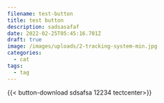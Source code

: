 ```yaml
---
filename: test-button
title: test button
description: sadsasafaf
date: 2022-02-25T05:45:16.701Z
draft: true
image: /images/uploads/2-tracking-system-min.jpg
categories:
  - cat
tags:
  - tag
---
```

{{< button-download sdsafsa 12234  tectcenter>}}
